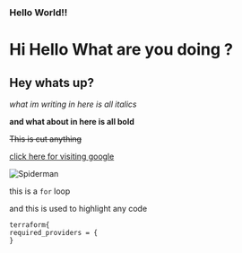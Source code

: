 ### Hello World!!
# Hi Hello What are you doing ?
## Hey whats up?

_what im writing in here is all italics_

**and what about in here is all bold**

~~This is cut anything~~

[click here for visiting google](https://www.google.com "google")

![Spiderman](https://learncodeonline.in/mascot.png)

this is a `for` loop

and this is used to highlight any code
```
terraform{
required_providers = {
}
```
